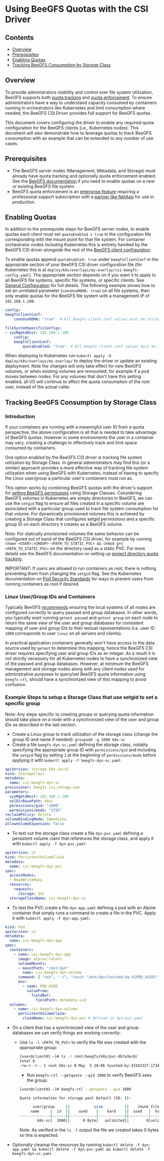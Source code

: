 # Using BeeGFS Quotas with the CSI Driver

## Contents
<a name="contents"></a>

* [Overview](#overview)
* [Prerequisites](#prerequisites)
* [Enabling Quotas](#enabling-quotas)
* [Tracking BeeGFS Consumption by Storage Class](#tracking-beegfs-consumption-by-sc)

## Overview 
<a name="overview"></a>
To provide administrators visibility and control over file system utilization,
BeeGFS supports both [quota
tracking](https://doc.beegfs.io/latest/advanced_topics/quota.html#quota-tracking)
and [quota
enforcement](https://doc.beegfs.io/latest/advanced_topics/quota.html#quota-enforcement).
To ensure administrators have a way to understand capacity consumed by
containers running in orchestrators like Kubernetes and limit consumption where
needed, the BeeGFS CSI Driver provides full support for BeeGFS quotas. 

This document covers configuring the driver to enable any required quota
configuration for the BeeGFS clients (i.e., Kubernetes nodes). This document
will also demonstrate how to leverage quotas to track BeeGFS consumption with an
example that can be extended to any number of use cases.

## Prerequisites
<a name="prerequisites"></a>
* The BeeGFS server nodes (Management, Metadata, and Storage) must already have
  quota tracking and optionally quota enforcement enabled. See the [BeeGFS
  documentation](https://doc.beegfs.io/latest/advanced_topics/quota.html) if you
  need to enable quotas on a new or existing BeeGFS file system.
* BeeGFS quota enforcement is an [enterprise
  feature](https://www.beegfs.io/c/enterprise/enterprise-features/) requiring
  a professional support subscription with a [partner like
  NetApp](https://blog.netapp.com/solution-support-for-beegfs-and-e-series/) for 
  use in production.

## Enabling Quotas
<a name="enabling-quotas"></a>
In addition to the prerequisite steps for BeeGFS server nodes, to enable quotas
each client must set `quotaEnabled = true` in the configuration file
corresponding with the mount point for that file system. For container
orchestrator nodes including Kubernetes this is entirely handled by the BeeGFS
CSI driver alongside the rest of the [BeeGFS client
configuration](deployment.md#managing-beegfs-client-configuration). 

To enable quotas append `quotaEnabled: true` under `beegfsClientConf` in the
appropriate section of your BeeGFS CSI driver configuration file (for Kubernetes
this is at `deploy/k8s/overlays/my-overlay/csi-beegfs-config.yaml`). The 
appropriate section depends on if you want it to apply to all BeeGFS file 
systems, specific file systems, or specific clients. See [General
Configuration](deployment.md#general-configuration) for full details. The
following example shows how to set an unrelated parameter (`connUseRDMA: true`)
on all file systems, then only enable quotas for the BeeGFS file system with a
management IP of `192.168.1.100`: 

```yaml
config:
beegfsClientConf:
    connUseRDMA: "true"  # All beegfs-client.conf values must be strings.

fileSystemSpecificConfigs:
- sysMgmtdHost: 192.168.1.100
    config:
    beegfsClientConf:
        quotaEnabled: "true"  # All beegfs-client.conf values must be strings.
```

When deploying to Kubernetes run `kubectl apply -k 
deploy/k8s/overlays/my-overlay/` to deploy the driver or update an existing 
deployment. Note the changes will only take effect for new BeeGFS volumes, or 
when existing volumes are remounted, for example if a pod moves between nodes. 
For any volumes that don't have this setting enabled, all I/O will continue to 
affect the quota consumption of the root user, instead of the actual caller.

## Tracking BeeGFS Consumption by Storage Class
<a name="tracking-beegfs-consumption-by-sc"></a>

### Introduction 
<a name="tracking-beegfs-consumption-by-sc-intro"></a>
If your containers are running with a meaningful user ID from a quota
perspective, the above configuration is all that is needed to take advantage of
BeeGFS quotas. However in some environments the user in a container may vary,
creating a challenge to effectively track and limit space consumed by
containers. 

One option enabled by the BeeGFS CSI driver is tracking file system utilization
by Storage Class. In general administrators may find this (or a similar)
approach provides a more effective way of tracking file system utilization when
using BeeGFS with Kubernetes, instead of having to specify the Linux user/group
a particular user's containers must run as.

This option works by combining BeeGFS quotas with the driver's support for
[setting BeeGFS permissions](usage.md#permissions) using Storage Classes.
Considering BeeGFS volumes in Kubernetes are simply directories in BeeGFS, we
can use the `setgid` flag to ensure all files created in a specific volume are
associated with a particular group used to track file system consumption for
that volume. For dynamically provisioned volumes this is achieved by creating a
Storage Class that configures setgid permissions and a specific group ID on each
directory it creates as a BeeGFS volume. 

Note: For statically provisioned volumes the same behavior can be configured out
of band of the BeeGFS CSI driver, for example by running `chown <USER>:<GROUP>
<PATH_TO_STATIC_PVC> && chmod g+s <PATH_TO_STATIC_PVC>` on the directory used as
a static PVC. For more details see the BeeGFS documentation on setting up
[project directory quota
tracking](https://doc.beegfs.io/latest/advanced_topics/quota.html#project-directory-quota-tracking).

IMPORTANT: If users are allowed to run containers as root, there is nothing
preventing them from changing the `setgid` flag. See the Kubernetes
documentation on [Pod Security
Standards](https://kubernetes.io/docs/concepts/security/pod-security-standards/)
for ways to prevent users from running containers as root if desired. 

### Linux User/Group IDs and Containers
<a name="tracking-beegfs-consumption-by-sc-linux-uid-gid-and-containers"></a>
Typically BeeGFS
[recommends](https://doc.beegfs.io/latest/advanced_topics/quota.html#requirements-and-general-notes)
ensuring the local systems of all nodes are configured correctly to query passwd
and group databases. In other words, you typically want running `getent passwd`
and `getent group` on each node to return the same view of the user and group
databases for consistent mapping of user and group IDs to their textual
representations (i.e. user ID `1000` corresponds to user `linus` on all servers
and clients). 

In practical application containers generally won't have access to the data
source used by `getent` to determine this mapping, hence the BeeGFS CSI driver
requires specifying user and group IDs as an integer. As a result it is not
strictly necessary for all Kubernetes nodes to have a synchronized view of the
passwd and group databases. However, at minimum the BeeGFS management and
storage nodes along with any client nodes used for administrative purposes to
query/set BeeGFS quota information using `beegfs-ctl`, should have a
synchronized view of this mapping to avoid confusion. 

### Example Steps to setup a Storage Class that use setgid to set a specific group
<a name="tracking-beegfs-consumption-by-sc-example-steps"></a>
Note: Any steps specific to creating groups or querying quota information should
take place on a node with a synchronized view of the user and group IDs as
described in the last section. 

* Create a Linux group to track utilization of the storage class (change the
  group ID and name if needed): `groupadd -g 1000 k8s-sc`
* Create a file `beegfs-dyn-sc.yaml` defining the storage class, notably
  specifying the appropriate group ID with `permissions/gid` and including the
  `setgid` flag by setting `2` at the beginning of `permissions/mode` before
  applying it with `kubectl apply -f beegfs-dyn-sc.yaml`:

```yaml
apiVersion: storage.k8s.io/v1
kind: StorageClass
metadata:
  name: csi-beegfs-dyn-sc
provisioner: beegfs.csi.netapp.com
parameters:
  sysMgmtdHost: 192.168.1.100
  volDirBasePath: k8s/
  permissions/gid: "1000"
  permissions/mode: "2755"
reclaimPolicy: Delete
volumeBindingMode: Immediate
allowVolumeExpansion: false
```
* To test out the storage class create a file `dyn-pvc.yaml` defining a
  persistent volume claim that references the storage class, and apply it with
  `kubectl apply -f dyn-pvc.yaml`: 
```yaml
apiVersion: v1
kind: PersistentVolumeClaim
metadata:
  name: csi-beegfs-dyn-pvc
spec:
  accessModes:
  - ReadWriteMany
  resources:
    requests:
      storage: 1Gi
  storageClassName: csi-beegfs-dyn-sc
```
* To test the PVC create a file `dyn-app.yaml` defining a pod with an Alpine
  container that simply runs a command to create a file in the PVC. Apply it
  with `kubectl apply -f dyn-app.yaml`: 
```yaml
kind: Pod
apiVersion: v1
metadata:
  name: csi-beegfs-dyn-app
spec:
  containers:
    - name: csi-beegfs-dyn-app
      image: alpine:latest
      volumeMounts:
      - mountPath: "/mnt/dyn"
        name: csi-beegfs-dyn-volume
      command: [ "ash", "-c", 'touch "/mnt/dyn/touched-by-${POD_UUID}" && sleep 7d']
      env:
        - name: POD_UUID
          valueFrom:
            fieldRef:
              fieldPath: metadata.uid
  volumes:
    - name: csi-beegfs-dyn-volume
      persistentVolumeClaim:
        claimName: csi-beegfs-dyn-pvc # defined in dyn-pvc.yaml
```

* On a client that has a synchronized view of the user and group databases we
  can verify things are working correctly: 
  * Use `ls -l <PATH_TO_PVC>` to verify the file was created with the
    appropriate group:
    ```bash
    [user@client01 ~]# ls -l /mnt/beegfs/k8s/pvc-db7a3ec0/
    total 0
    -rw-r--r-- 1 root k8s-sc 0 May  5 20:06 touched-by-33342327-1734-4bba-8b95-974aa8eccb3f
    ```
    * Run `beegfs-ctl --getquota --gid 1000` to verify BeeGFS sees the group: 
    ```bash
    [user@client01 ~]# beegfs-ctl --getquota --gid 1000 

    Quota information for storage pool Default (ID: 1):

          user/group     ||           size          ||    chunk files    
         name     |  id  ||    used    |    hard    ||  used   |  hard   
    --------------|------||------------|------------||---------|---------
            k8s-sc|  1000||      0 Byte|   unlimited||        0|unlimited
    ```
    Note: As verified in the `ls -l` output the file we created takes 0 bytes so
    this is expected.

* Optionally cleanup the resources by running `kubectl delete -f dyn-app.yaml &&
  kubectl delete -f dyn-pvc.yaml && kubectl delete -f beegfs-dyn-sc.yaml`